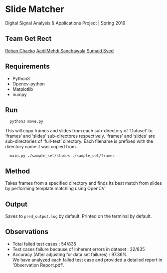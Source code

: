 # Slide Matcher

Digital Signal Analysis & Applications Project | Spring 2019

## Team Get Rect
[Rohan Chacko](https://github.com/RohanChack) [AadilMehdi Sanchawala](https://github.com/aadilmehdis) [Sumaid Syed](https://github.com/Sumaid)

## Requirements
* Python3
* Opencv-python
* Matplotlib
* numpy

## Run
  ```python3
    python3 move.py
  ```
  This will copy frames and slides from each sub-directory of ‘Dataset’ to ‘frames’
  and ‘slides’ sub-directores respectively. ‘frames’ and ‘slides’ are sub-directories of
  ‘full-test’ directory. Each filename is prefixed with the directory name it was copied from.

  ```python3
    main.py ./sample_set/slides ./sample_set/frames
  ```

## Method
Takes frames from a specified directory and finds its best match from slides by performing template matching using OpenCV

## Output
Saves to `pred_output.log` by default. Printed on the terminal by default.

## Observations

* Total failed test cases : 54/835
* Test cases failure because of inherent errors in dataset : 32/835
* Accuracy (After adjusting for data set failures) : 97.36%  
We have analyzed each failed test case and provided a detailed report in ‘Observation
Report.pdf’.
